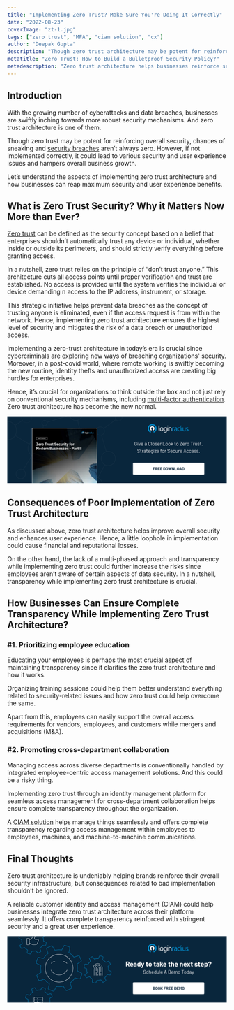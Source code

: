 ```yaml
---
title: "Implementing Zero Trust? Make Sure You're Doing It Correctly"
date: "2022-08-23"
coverImage: "zt-1.jpg"
tags: ["zero trust", "MFA", "ciam solution", "cx"]
author: "Deepak Gupta" 
description: "Though zero trust architecture may be potent for reinforcing overall security, chances of sneaking and security breaches aren’t always zero. If not implemented correctly, zero trust could lead to various security and user experience issues and hampers overall business growth."
metatitle: "Zero Trust: How to Build a Bulletproof Security Policy?"
metadescription: "Zero trust architecture helps businesses reinforce security and enhance customer experience. Read on to know the correct implementation method."
---
```


## Introduction

With the growing number of cyberattacks and data breaches, businesses are swiftly inching towards more robust security mechanisms. And zero trust architecture is one of them. 

Though zero trust may be potent for reinforcing overall security, chances of sneaking and [security breaches](https://www.loginradius.com/blog/identity/how-to-handle-data-breaches/) aren’t always zero. However, if not implemented correctly, it could lead to various security and user experience issues and hampers overall business growth. 

Let’s understand the aspects of implementing zero trust architecture and how businesses can reap maximum security and user experience benefits. 


## What is Zero Trust Security? Why it Matters Now More than Ever? 

[Zero trust](https://www.loginradius.com/blog/identity/beginners-guide-zero-trust-security/) can be defined as the security concept based on a belief that enterprises shouldn’t automatically trust any device or individual, whether inside or outside its perimeters, and should strictly verify everything before granting access.

In a nutshell, zero trust relies on the principle of “don’t trust anyone.” This architecture cuts all access points until proper verification and trust are established. No access is provided until the system verifies the individual or device demanding n access to the IP address, instrument, or storage.

This strategic initiative helps prevent data breaches as the concept of trusting anyone is eliminated, even if the access request is from within the network. Hence, implementing zero trust architecture ensures the highest level of security and mitigates the risk of a data breach or unauthorized access.

Implementing a zero-trust architecture in today’s era is crucial since cybercriminals are exploring new ways of breaching organizations' security. Moreover, in a post-covid world, where remote working is swiftly becoming the new routine, identity thefts and unauthorized access are creating big hurdles for enterprises. 

Hence, it’s crucial for organizations to think outside the box and not just rely on conventional security mechanisms, including [multi-factor authentication](https://www.loginradius.com/multi-factor-authentication/). Zero trust architecture has become the new normal. 

[![WP-zero-trust-2](WP-zero-trust-2.png)](https://www.loginradius.com/resource/zero-trust-security/)

## Consequences of Poor Implementation of Zero Trust Architecture

As discussed above, zero trust architecture helps improve overall security and enhances user experience. Hence, a little loophole in implementation could cause financial and reputational losses. 

On the other hand, the lack of a multi-phased approach and transparency while implementing zero trust could further increase the risks since employees aren’t aware of certain aspects of data security. In a nutshell, transparency while implementing zero trust architecture is crucial. 


## How Businesses Can Ensure Complete Transparency While Implementing Zero Trust Architecture?


### #1. Prioritizing employee education 

Educating your employees is perhaps the most crucial aspect of maintaining transparency since it clarifies the zero trust architecture and how it works. 

Organizing training sessions could help them better understand everything related to security-related issues and how zero trust could help overcome the same. 

Apart from this, employees can easily support the overall access requirements for vendors, employees, and customers while mergers and acquisitions (M&A). 

### #2. Promoting cross-department collaboration

Managing access across diverse departments is conventionally handled by integrated employee-centric access management solutions. And this could be a risky thing. 

Implementing zero trust through an identity management platform for seamless access management for cross-department collaboration helps ensure complete transparency throughout the organization. 

A [CIAM solution](https://www.loginradius.com/blog/identity/customer-identity-and-access-management/) helps manage things seamlessly and offers complete transparency regarding access management within employees to employees, machines, and machine-to-machine communications. 

## Final Thoughts

Zero trust architecture is undeniably helping brands reinforce their overall security infrastructure, but consequences related to bad implementation shouldn’t be ignored. 

A reliable customer identity and access management (CIAM) could help businesses integrate zero trust architecture across their platform seamlessly. It offers complete transparency reinforced with stringent security and a great user experience.  

[![book-a-demo-loginradius](../../assets/book-a-demo-loginradius.png)](https://www.loginradius.com/book-a-demo/)

